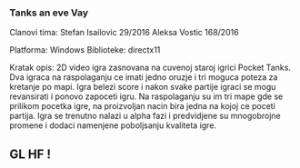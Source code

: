 ### Tanks an eve Vay

Clanovi tima:
Stefan Isailovic 29/2016
Aleksa Vostic 168/2016

Platforma: Windows
Biblioteke: directx11

Kratak opis:
2D video igra zasnovana na cuvenoj staroj igrici Pocket Tanks. 
Dva igraca na raspolaganju ce imati jedno oruzje i tri moguca poteza za kretanje po mapi.
Igra belezi score i nakon svake partije igraci se mogu revansirati i ponovo zapoceti igru.
Na raspolaganju su im tri mape gde se prilikom pocetka igre, na proizvoljan nacin bira jedna na kojoj ce poceti partija.
Igra se trenutno nalazi u alpha fazi i predvidjene su mnogobrojne promene i dodaci namenjene poboljsanju kvaliteta igre.
## GL HF !
